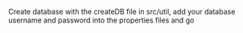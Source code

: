 Create database with the createDB file in src/util, add your database username and password into the properties files and go
